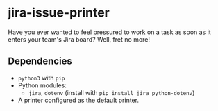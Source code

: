# jira-issue-printer
Have you ever wanted to feel pressured to work on a task as soon as it enters your team's Jira board? Well, fret no more!

## Dependencies
- `python3` with `pip`
- Python modules:
  - `jira`, `dotenv` (install with `pip install jira python-dotenv`)
- A printer configured as the default printer.
